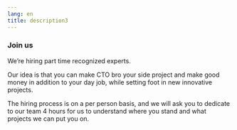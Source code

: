 ```yaml
---
lang: en
title: description3
---
```

### Join us

We’re hiring part time recognized experts. 

Our idea is that you can make CTO bro your side project and make good money in addition to your day job, while setting foot in new innovative projects.

The hiring process is on a per person basis, and we will ask you to dedicate to our team 4 hours for us to understand where you stand and what projects we can put you on.
